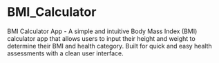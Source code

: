 # BMI_Calculator
BMI Calculator App -  A simple and intuitive Body Mass Index (BMI) calculator app that allows users to input their height and weight to determine their BMI and health category. Built for quick and easy health assessments with a clean user interface.
